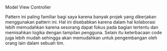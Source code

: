 Model View Controller

Pattern ini paling familiar bagi saya karena banyak projek yang dikerjakan menggunakan pattern ini. Hal ini disebabkan karena dalam hal kolaborasi lebih memudahkan karena sesorang dapat fokus pada bagian tertentu dan memisahkan logika dengan tampilan pengguna. Selain itu keterbacaan code juga lebih mudah sehingga akan memudahkan untuk pengembangan oleh orang lain dalam sebuah tim.
